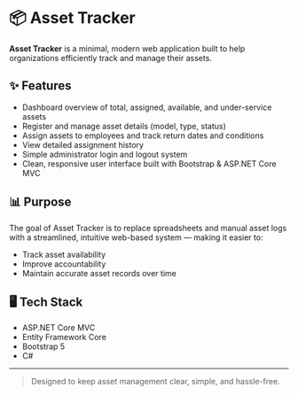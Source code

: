 ﻿# 📦 Asset Tracker

**Asset Tracker** is a minimal, modern web application built to help organizations efficiently track and manage their assets.

## ✨ Features
- Dashboard overview of total, assigned, available, and under-service assets
- Register and manage asset details (model, type, status)
- Assign assets to employees and track return dates and conditions
- View detailed assignment history
- Simple administrator login and logout system
- Clean, responsive user interface built with Bootstrap & ASP.NET Core MVC

## 📊 Purpose
The goal of Asset Tracker is to replace spreadsheets and manual asset logs with a streamlined, intuitive web-based system — making it easier to:
- Track asset availability
- Improve accountability
- Maintain accurate asset records over time

## 🖥️ Tech Stack
- ASP.NET Core MVC
- Entity Framework Core
- Bootstrap 5
- C#

---

> Designed to keep asset management clear, simple, and hassle-free.
